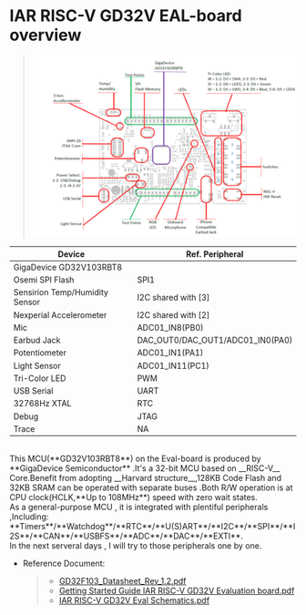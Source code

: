 # IAR RISC-V GD32V EAL-board overview


> ![](.\boardoverview.png)<br/>
 
|Device|Ref. Peripheral|
|---|---|
|GigaDevice GD32V103RBT8
Osemi SPI Flash|SPI1|
Sensirion Temp/Humidity Sensor|I2C shared with [3]|
Nexperial Accelerometer|I2C shared with [2]|
Mic|ADC01_IN8(PB0)|
Earbud Jack|DAC_OUT0/DAC_OUT1/ADC01_IN0(PA0)|
Potentiometer|ADC01_IN1(PA1)|
Light Sensor|ADC01_IN11(PC1)|
Tri-Color LED|PWM|
USB Serial|UART|
32768Hz XTAL|RTC
Debug |JTAG|
Trace |NA|
<br/>
  This MCU(**GD32V103RBT8**) on the Eval-board is produced by **GigaDevice Semiconductor** .It's a 32-bit MCU based on __RISC-V__ Core.Benefit from adopting __Harvard structure__,128KB Code Flash and 32KB SRAM can be operated with separate buses .Both R/W operation  is at CPU clock(HCLK,**Up to 108MHz**) speed with zero wait states.<br/>
  As a general-purpose MCU , it is integrated with plentiful peripherals ,Including: **Timers**/**Watchdog**/**RTC**/**U(S)ART**/**I2C**/**SPI**/**I2S**/**CAN**/**USBFS**/**ADC**/**DAC**/**EXTI**.<br/>
  In the next serveral days , I will try to those peripherals one by one.  <br/>

- Reference Document:
   >- [GD32F103_Datasheet_Rev_1.2.pdf](GD32VF103_Datasheet_Rev_1.2.pdf)<br/>
   >- [Getting Started Guide IAR RISC-V GD32V Evaluation board.pdf](./Getting%20Started%20Guide%20IAR%20RISC-V%20GD32V%20Evaluation%20board.pdf)<br/>  
   >- [IAR RISC-V GD32V Eval Schematics.pdf](IAR%20RISC-V%20GD32V%20Eval%20Schematics.pdf)<br/>